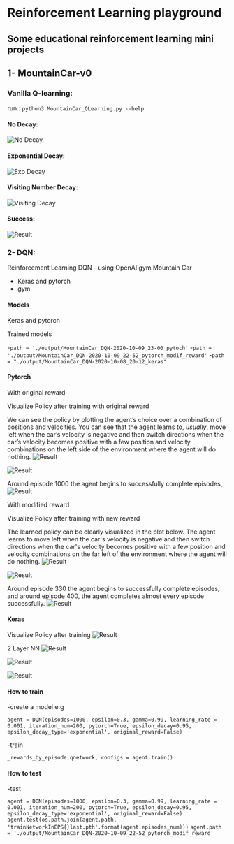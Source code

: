 # Reinforcement Learning playground
## Some educational reinforcement learning mini projects

## 1- MountainCar-v0
### Vanilla Q-learning:
run :
`python3 MountainCar_QLearning.py --help`
 
#### No Decay:

![No Decay](./MountainCar/output/output_no_alpha_decay/rewards_plot_no_alpha_decay.png)

#### Exponential Decay:

![Exp Decay](./MountainCar/output/output_exponential_alpha_decay/rewards_plot_exponential_alpha_decay.png)

#### Visiting Number Decay:

![Visiting Decay](./MountainCar/output/output_visiting_decay/rewards_plot_visiting_decay.png)

#### Success:

![Result](./MountainCar/output/screenshot.png)

### 2- DQN:
Reinforcement Learning DQN - using OpenAI gym Mountain Car
- Keras and pytorch
- gym

#### Models
Keras and pytorch

Trained models

-`path = './output/MountainCar_DQN-2020-10-09_23-00_pytoch'`
-`path = './output/MountainCar_DQN-2020-10-09_22-52_pytorch_modif_reward'`
-`path = "./output/MountainCar_DQN-2020-10-08_20-12_keras"`


#### Pytorch
With original reward

Visualize Policy after training with original reward

We can see the policy by plotting the agent’s choice over a combination of positions and velocities. You can see that the agent learns to, *usually*, move left when the car’s velocity is negative and then switch directions when the car’s velocity becomes positive with a few position and velocity combinations on the left side of the environment where the agent will do nothing.
![Result](./MountainCar/output/MountainCar_DQN-2020-10-09_23-00_pytoch/policy_MountainCar_DQN.png)

![Result](./MountainCar/output/MountainCar_DQN-2020-10-09_23-00_pytoch/rewards_plot_MountainCar_DQN.png)

Around episode 1000 the agent begins to successfully complete episodes,
![Result](./MountainCar/output/MountainCar_DQN-2020-10-09_23-00_pytoch/final_position_MountainCar_DQN.png)

With modified reward

Visualize Policy after training with new reward

The learned policy can be clearly visualized in the plot below. The agent learns to move left when the car's velocity is negative and then switch directions when the car's velocity becomes positive with a few position and velocity combinations on the far left of the environment where the agent will do nothing.
![Result](./MountainCar/output/MountainCar_DQN-2020-10-09_22-52_pytorch_modif_reward/policy_MountainCar_DQN.png)

![Result](./MountainCar/output/MountainCar_DQN-2020-10-09_22-52_pytorch_modif_reward/rewards_plot_MountainCar_DQN.png)

Around episode 330 the agent begins to successfully complete episodes, and around episode 400, the agent completes almost every episode successfully.
![Result](./MountainCar/output/MountainCar_DQN-2020-10-09_22-52_pytorch_modif_reward/final_position_MountainCar_DQN.png)

#### Keras
Visualize Policy after training
![Result](./MountainCar/output/MountainCar_DQN-2020-10-08_20-12_keras_model1/policy_MountainCar_DQN.png)

2 Layer NN
![Result](./MountainCar/output/MountainCar_DQN-2020-10-15_00-17_keras/policy_MountainCar_DQN.png)

![Result](./MountainCar/output/MountainCar_DQN-2020-10-15_00-17_keras/final_position_MountainCar_DQN.png)

![Result](./MountainCar/output/MountainCar_DQN-2020-10-15_00-17_keras/rewards_plot_MountainCar_DQN.png)

#### How to train
-create a model e.g

`agent = DQN(episodes=1000, epsilon=0.3, gamma=0.99, learning_rate = 0.001, iteration_num=200, pytorch=True, epsilon_decay=0.95, epsilon_decay_type='exponential', original_reward=False)`

-train

`_rewards_by_episode,qnetwork, configs = agent.train()`


#### How to test
-test

`agent = DQN(episodes=1000, epsilon=0.3, gamma=0.99, learning_rate = 0.001, iteration_num=200, pytorch=True, epsilon_decay=0.95, epsilon_decay_type='exponential', original_reward=False)`
`agent.test(os.path.join(agent.path, 'trainNetworkInEPS{}last.pth'.format(agent.episodes_num)))`
`agent.path = './output/MountainCar_DQN-2020-10-09_22-52_pytorch_modif_reward'`



